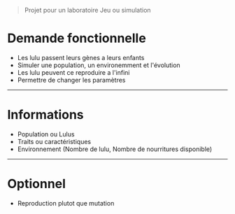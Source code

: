 >Projet pour un laboratoire
Jeu ou simulation


# Demande fonctionnelle
- Les lulu passent leurs gènes a leurs enfants
- Simuler une population, un environemment et l'évolution
- Les lulu peuvent ce reproduire a l'infini
- Permettre de changer les paramètres
***
# Informations
- Population ou Lulus 
- Traits ou caractéristiques 
- Environnement (Nombre de lulu, Nombre de nourritures disponible)
***
# Optionnel
 - Reproduction plutot que mutation